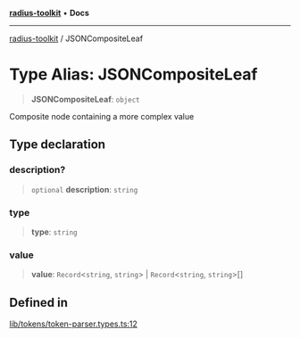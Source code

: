 [**radius-toolkit**](../README.md) • **Docs**

***

[radius-toolkit](../globals.md) / JSONCompositeLeaf

# Type Alias: JSONCompositeLeaf

> **JSONCompositeLeaf**: `object`

Composite node containing a more complex value

## Type declaration

### description?

> `optional` **description**: `string`

### type

> **type**: `string`

### value

> **value**: `Record`\<`string`, `string`\> \| `Record`\<`string`, `string`\>[]

## Defined in

[lib/tokens/token-parser.types.ts:12](https://github.com/rangle/radius-token-tango/blob/0fa25351e79af51a833bcebadbd83e27a9791a4f/packages/radius-toolkit/src/lib/tokens/token-parser.types.ts#L12)
